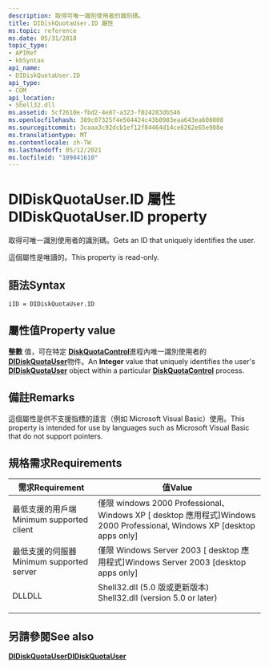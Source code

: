 ```yaml
---
description: 取得可唯一識別使用者的識別碼。
title: DIDiskQuotaUser.ID 屬性
ms.topic: reference
ms.date: 05/31/2018
topic_type:
- APIRef
- kbSyntax
api_name:
- DIDiskQuotaUser.ID
api_type:
- COM
api_location:
- Shell32.dll
ms.assetid: 5cf2610e-fbd2-4e87-a323-f024283db546
ms.openlocfilehash: 389c07325f4e504424c43b0983eaa643ea608008
ms.sourcegitcommit: 3caaa3c92dcb1ef12f84464d14ce6262e65e988e
ms.translationtype: MT
ms.contentlocale: zh-TW
ms.lasthandoff: 05/12/2021
ms.locfileid: "109841610"
---
```

# <a name="didiskquotauserid-property"></a><span data-ttu-id="2b12a-103">DIDiskQuotaUser.ID 屬性</span><span class="sxs-lookup"><span data-stu-id="2b12a-103">DIDiskQuotaUser.ID property</span></span>

<span data-ttu-id="2b12a-104">取得可唯一識別使用者的識別碼。</span><span class="sxs-lookup"><span data-stu-id="2b12a-104">Gets an ID that uniquely identifies the user.</span></span>

<span data-ttu-id="2b12a-105">這個屬性是唯讀的。</span><span class="sxs-lookup"><span data-stu-id="2b12a-105">This property is read-only.</span></span>

## <a name="syntax"></a><span data-ttu-id="2b12a-106">語法</span><span class="sxs-lookup"><span data-stu-id="2b12a-106">Syntax</span></span>


```JScript
iID = DIDiskQuotaUser.ID
```



## <a name="property-value"></a><span data-ttu-id="2b12a-107">屬性值</span><span class="sxs-lookup"><span data-stu-id="2b12a-107">Property value</span></span>

<span data-ttu-id="2b12a-108">**整數** 值，可在特定 [**DiskQuotaControl**](diskquotacontrol-object.md)進程內唯一識別使用者的 [**DIDiskQuotaUser**](didiskquotauser-object.md)物件。</span><span class="sxs-lookup"><span data-stu-id="2b12a-108">An **Integer** value that uniquely identifies the user's [**DIDiskQuotaUser**](didiskquotauser-object.md) object within a particular [**DiskQuotaControl**](diskquotacontrol-object.md) process.</span></span>

## <a name="remarks"></a><span data-ttu-id="2b12a-109">備註</span><span class="sxs-lookup"><span data-stu-id="2b12a-109">Remarks</span></span>

<span data-ttu-id="2b12a-110">這個屬性是供不支援指標的語言（例如 Microsoft Visual Basic）使用。</span><span class="sxs-lookup"><span data-stu-id="2b12a-110">This property is intended for use by languages such as Microsoft Visual Basic that do not support pointers.</span></span>

## <a name="requirements"></a><span data-ttu-id="2b12a-111">規格需求</span><span class="sxs-lookup"><span data-stu-id="2b12a-111">Requirements</span></span>



| <span data-ttu-id="2b12a-112">需求</span><span class="sxs-lookup"><span data-stu-id="2b12a-112">Requirement</span></span> | <span data-ttu-id="2b12a-113">值</span><span class="sxs-lookup"><span data-stu-id="2b12a-113">Value</span></span> |
|-------------------------------------|---------------------------------------------------------------------------------------------------------------|
| <span data-ttu-id="2b12a-114">最低支援的用戶端</span><span class="sxs-lookup"><span data-stu-id="2b12a-114">Minimum supported client</span></span><br/> | <span data-ttu-id="2b12a-115">僅限 windows 2000 Professional、Windows XP \[ desktop 應用程式\]</span><span class="sxs-lookup"><span data-stu-id="2b12a-115">Windows 2000 Professional, Windows XP \[desktop apps only\]</span></span><br/>                                        |
| <span data-ttu-id="2b12a-116">最低支援的伺服器</span><span class="sxs-lookup"><span data-stu-id="2b12a-116">Minimum supported server</span></span><br/> | <span data-ttu-id="2b12a-117">僅限 Windows Server 2003 \[ desktop 應用程式\]</span><span class="sxs-lookup"><span data-stu-id="2b12a-117">Windows Server 2003 \[desktop apps only\]</span></span><br/>                                                          |
| <span data-ttu-id="2b12a-118">DLL</span><span class="sxs-lookup"><span data-stu-id="2b12a-118">DLL</span></span><br/>                      | <dl> <span data-ttu-id="2b12a-119"><dt>Shell32.dll (5.0 版或更新版本) </dt></span><span class="sxs-lookup"><span data-stu-id="2b12a-119"><dt>Shell32.dll (version 5.0 or later)</dt></span></span> </dl> |



## <a name="see-also"></a><span data-ttu-id="2b12a-120">另請參閱</span><span class="sxs-lookup"><span data-stu-id="2b12a-120">See also</span></span>

<dl> <dt>

[<span data-ttu-id="2b12a-121">**DIDiskQuotaUser**</span><span class="sxs-lookup"><span data-stu-id="2b12a-121">**DIDiskQuotaUser**</span></span>](didiskquotauser-object.md)
</dt> </dl>

 

 




